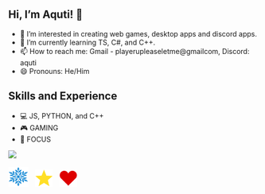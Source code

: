 ## Hi, I’m Aquti! 👋
* 👀 I’m interested in creating web games, desktop apps and discord apps.
* 🌱 I’m currently learning TS, C#, and C++.
* 📫 How to reach me: Gmail - playerupleaseletme@gmailcom, Discord: aquti
* 😄 Pronouns: He/Him

## Skills and Experience
* 💻 JS, PYTHON, and C++
* 🎮 GAMING
* 🎯 FOCUS

<img src="https://github-readme-stats.vercel.app/api?username=MyWorldEva&&show_icons=true&title_color=ffffff&icon_color=bb2acf&text_color=daf7dc&bg_color=151515">

<a href='https://archiveprogram.github.com/'><img src='https://raw.githubusercontent.com/acervenky/animated-github-badges/master/assets/acbadge.gif' width='40' height='40'></a> <a href='https://stars.github.com/'><img src='https://raw.githubusercontent.com/acervenky/animated-github-badges/master/assets/starbadge.gif' width='35' height='35'></a> <a href='https://docs.github.com/en/github/supporting-the-open-source-community-with-github-sponsors'><img src='https://raw.githubusercontent.com/acervenky/animated-github-badges/master/assets/sponsorbadge.gif' width='35' height='35'></a> 
